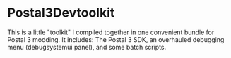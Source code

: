 # Postal3Devtoolkit
This is a little "toolkit" I compiled together in one convenient bundle for Postal 3 modding. It includes: The Postal 3 SDK, an overhauled debugging menu (debugsystemui panel), and some batch scripts. 
